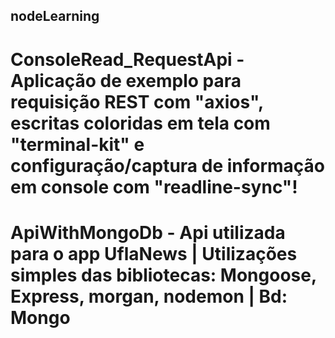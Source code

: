 ## nodeLearning

# ConsoleRead_RequestApi - Aplicação de exemplo para requisição REST com "axios", escritas coloridas em tela com "terminal-kit" e configuração/captura de informação em console com "readline-sync"!

# ApiWithMongoDb -  Api utilizada para o app UflaNews | Utilizações simples das bibliotecas: Mongoose, Express, morgan, nodemon | Bd: Mongo
